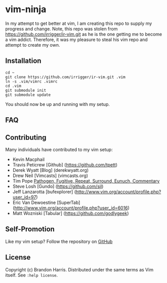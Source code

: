 vim-ninja
============
In my attempt to get better at vim, I am creating this repo to supply my progress and change.
Note, this repo was stolen from https://github.com/irrigger/ir-vim.git as he is the one
getting me to become a vim addict.  Therefore, it was my pleasure to steal his vim
repo and attempt to create my own.

Installation
------------

	cd ~
	git clone https://github.com/irrigger/ir-vim.git .vim
	ln -s .vim/vimrc .vimrc
	cd .vim
	git submodule init
	git submodule update

You should now be up and running with my setup.

FAQ
---

Contributing
------------

Many individuals have contributed to my vim setup:

* Kevin Macphail
* Travis Peticrew [Github] (https://github.com/tpett)
* Derek Wyatt [Blog] (derekwyatt.org)
* Drew Neil [Vimcasts] (vimcasts.org)
* Tim Pope [Pathogen, Fugitive, Repeat, Surround, Eunuch, Commentary](https://github.com/tpope)
* Steve Losh [Gundo] (https://github.com/sjl)
* Jeff Lanzarotta [bufexplorer] (http://www.vim.org/account/profile.php?user_id=97)
* Eric Van Dewoestine [SuperTab] (http://www.vim.org/account/profile.php?user_id=6016)
* Matt Wozniski [Tabular] (https://github.com/godlygeek)

Self-Promotion
--------------

Like my vim setup? Follow the repository on
[GitHub](https://github.com/irrigger/ir-vim.git)

License
-------

Copyright (c) Brandon Harris.  Distributed under the same terms as Vim itself.
See `:help license`.

